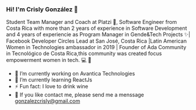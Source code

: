 ### Hi! I'm Crisly González 🙋‍

Student Team Manager and Coach at Platzi :green_heart:, Software Engineer from Costa Rica with more than 2 years of experience in Software Development and 4 years of experiencie as Program Manager in Gende&Tech Projects ✨| Facebook Developer Circles Lead at San José, Costa Rica |Latin American Women in Technologies ambassador in 2019 | Founder of Ada Community in Tecnológico de Costa Rica,this community was created focus empowerment women in tech. 💻 :two_women_holding_hands:

- 🔭 I’m currently working on Avantica Technologies
- 🌱 I’m currently learning ReactJs
- ⚡ Fun fact: I love to drink wine
-  :speech_balloon: If you like contact me, please send me a menssage gonzalezcrisly@gmail.com

